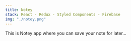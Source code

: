 ```yaml
---
title: Notey
stack: React - Redux - Styled Components - Firebase
img: "./notey.png"
---
```


This is Notey app where you can save your note for later...